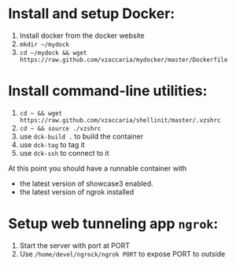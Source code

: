 
# Install and setup Docker:

  1. Install docker from the docker website
  1. `mkdir ~/mydock`
  1. `cd ~/mydock && wget https://raw.github.com/vzaccaria/mydocker/master/Dockerfile` 

# Install command-line utilities:

  1. `cd ~ && wget https://raw.github.com/vzaccaria/shellinit/master/.vzshrc`
  1. `cd ~ && source ./vzshrc`
  1. use `dck-build .` to build the container
  1. use `dck-tag` to tag it
  1. use `dck-ssh` to connect to it

At this point you should have a runnable container with 

  - the latest version of showcase3 enabled.
  - the latest version of ngrok installed

# Setup web tunneling app `ngrok`:

  1. Start the server with port at PORT
  1. Use `/home/devel/ngrock/ngrok PORT` to expose PORT to outside

